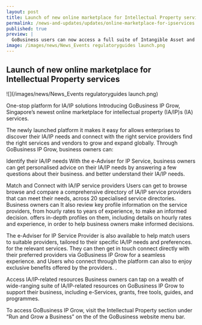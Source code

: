 ```yaml
---
layout: post
title: Launch of new online marketplace for Intellectual Property services
permalink: /news-and-updates/updates/online-marketplace-for-ipservices
published: true
preview: |
  GoBusiness users can now access a full suite of Intangible Asset and Intellectual Property (IA/IP)IA/IP services and resources, all in one place.
image: /images/news/News_Events regulatoryguides launch.png
---
```


## Launch of new online marketplace for Intellectual Property services

![](/images/news/News_Events regulatoryguides launch.png)

One-stop platform for IA/IP solutions
Introducing GoBusiness IP Grow, Singapore’s newest online marketplace for intellectual property (IA/IP)s (IA) services.

The newly launched platform it makes it easy for allows enterprises to discover their IA/IP needs and connect with the right service providers find the right services and vendors to grow and expand globally. Through GoBusiness IP Grow, business owners can:

Identify their IA/IP needs
With the e-Adviser for IP Service, business owners can get personalised advice on their IA/IP needs by answering a few questions about their business. and better understand their IA/IP needs. 

Match and Connect with IA/IP service providers
Users can  get to browse  browse and compare a comprehensive directory of IA/IP service providers that can meet their needs, across 20 specialised service directories. Business owners can It also review key profile information on the service providers, from hourly rates to years of experience, to make an informed decision. offers in-depth profiles on them, including details on hourly rates and experience, in order to help business owners make informed decisions. 


The e-Adviser for IP Service Provider is also available to help match users to suitable providers, tailored to their specific IA/IP needs and preferences.  for the relevant services. They can then get in touch connect directly with their preferred providers via GoBusiness IP Grow for a seamless experience. and Users who connect through the platform can also to enjoy exclusive benefits offered by the providers. .


Access IA/IP-related resources
Business owners can tap on a wealth of wide-ranging suite of IA/IP-related resources on GoBusiness IP Grow to support their business, including e-Services, grants, free tools, guides, and programmes.

To access GoBusiness IP Grow, visit the Intellectual Property section under “Run and Grow a Business” on the of the GoBusiness website menu bar.
